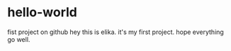 # hello-world
fist project on github
hey this is elika. it's my first project.
hope everything go well.
